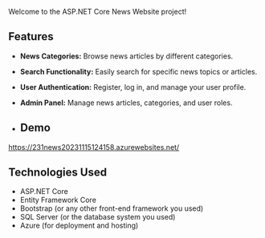 Welcome to the ASP.NET Core News Website project!

## Features

- **News Categories:** Browse news articles by different categories.
- **Search Functionality:** Easily search for specific news topics or articles.
- **User Authentication:** Register, log in, and manage your user profile.
- **Admin Panel:** Manage news articles, categories, and user roles.

- ## Demo

https://231news20231115124158.azurewebsites.net/

## Technologies Used

- ASP.NET Core
- Entity Framework Core
- Bootstrap (or any other front-end framework you used)
- SQL Server (or the database system you used)
- Azure (for deployment and hosting)
